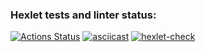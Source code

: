 ### Hexlet tests and linter status:
[![Actions Status](https://github.com/Chudilo4/python-project-lvl2/workflows/hexlet-check/badge.svg)](https://github.com/Chudilo4/python-project-lvl2/actions)
[![asciicast](https://asciinema.org/a/Ik5Y1fbyuU6OfxXCP09Ppz0QP.svg)](https://asciinema.org/a/Ik5Y1fbyuU6OfxXCP09Ppz0QP)
[![hexlet-check](https://github.com/Chudilo4/python-project-lvl2/actions/workflows/hexlet-check.yml/badge.svg)](https://github.com/Chudilo4/python-project-lvl2/actions/workflows/hexlet-check.yml)

